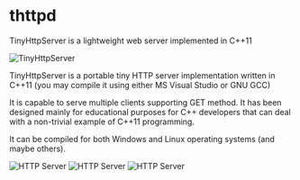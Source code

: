 # thttpd
TinyHttpServer is a lightweight web server implemented in C++11

![TinyHttpServer](https://7bcac53c-a-62cb3a1a-s-sites.googlegroups.com/site/eantcal/tinyhttp2.jpg?attachauth=ANoY7cpMFEDW4qjiNYxyezSyQyarDKg0klCmtkAwoaf2iAgU07JagzbyWL41sFilafSrhPg-U7XVlSuz9AJjVkDJAQ4NYRTcbcWdnqabRLTxVm3cSBaMU2dvYiHpOZPYs71ER-OmozI52HTyFW_VezeyBSuO4a-Tqipo-RXjF6wPVYEszNB46bd-uBHj-wqYrgigVyA3h-a8NeUKgL_AhFv5qClLTP2B3A%3D%3D&attredirects=0&height=174&width=320)

TinyHttpServer is a portable tiny HTTP server implementation written in C++11 (you may compile it using either MS Visual Studio or GNU GCC) 

It is capable to serve multiple clients supporting GET method. 
It has been designed mainly for educational purposes for C++ developers that can deal with a non-trivial example of C++11 programming.

It can be compiled for both Windows and Linux operating systems (and maybe others).

![HTTP Server](https://sites.google.com/site/eantcal/archive/tinyhttpserver/tinyhttp.png)
![HTTP Server](https://sites.google.com/site/eantcal/archive/tinyhttpserver/tinyhttp2.png)
![HTTP Server](https://sites.google.com/site/eantcal/archive/tinyhttpserver/tinyhttp3.png)

